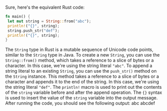 Sure, here's the equivalent Rust code:
```rust
fn main() {
 let mut string = String::from("abc");
 println!("{}", string);
 string.push_str("def");
 println!("{}", string);
}
```
The `String` type in Rust is a mutable sequence of Unicode code points, similar to the `String` type in Java. To create a new `String`, you can use the `String::from()` method, which takes a reference to a slice of bytes or a character. In this case, we're using the string literal `"abc"`.
To append a string literal to an existing `String`, you can use the `push_str()` method on the `String` instance. This method takes a reference to a slice of bytes or a character and appends it to the end of the string. In this case, we're using the string literal `"def"`.
The `println!` macro is used to print out the contents of the `string` variable before and after the append operation. The `{}` syntax is used to insert the value of the `string` variable into the output message. After running the code, you should see the following output:
abc
abcdef

